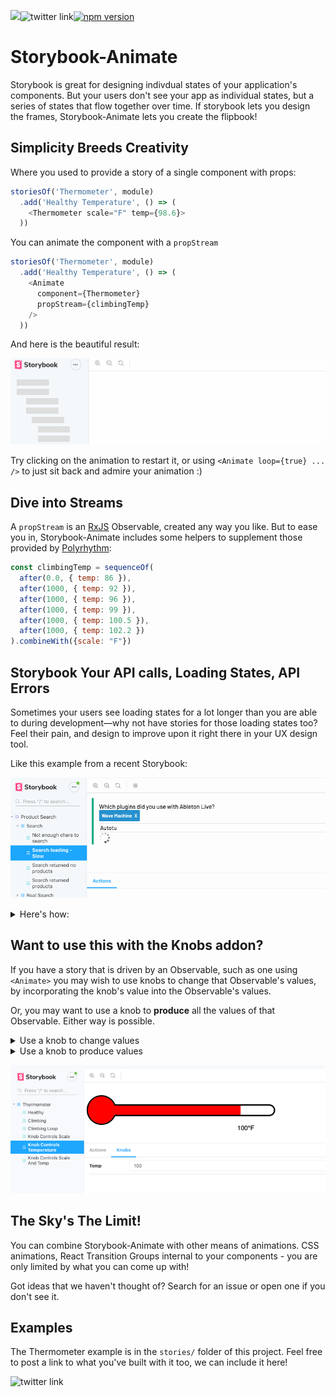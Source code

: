 <a href="https://github.com/storybooks/storybook" target="_blank"><img src="https://raw.githubusercontent.com/storybooks/brand/master/badge/badge-storybook.svg"></a>![twitter link](https://img.shields.io/badge/twitter-@DeanDevDad-55acee.svg)[![npm version](https://badge.fury.io/js/storybook-animate.svg)](https://badge.fury.io/js/storybook-animate)

# Storybook-Animate

Storybook is great for designing indivdual states of your application's components.
But your users don't see your app as individual states, but a series of states that flow together over time. If storybook lets you design the frames, Storybook-Animate lets you create the flipbook!

## Simplicity Breeds Creativity

Where you used to provide a story of a single component with props:

```js
storiesOf('Thermometer', module)
  .add('Healthy Temperature', () => (
    <Thermometer scale="F" temp={98.6}>
  ))
```

You can animate the component with a `propStream`

```js
storiesOf('Thermometer', module)
  .add('Healthy Temperature', () => (
    <Animate
      component={Thermometer}
      propStream={climbingTemp}
    />
  ))
```

And here is the beautiful result:

![](./therm.gif)

Try clicking on the animation to restart it, or using `<Animate loop={true} ... />` to just sit back and admire your animation :)

## Dive into Streams
A `propStream` is an [RxJS](https://github.com/ReactiveX/rxjs) Observable, created any way you like. But to ease you in,  Storybook-Animate includes some helpers to supplement those provided by [Polyrhythm](https://github.com/deanius/polyrhythm):

```js
const climbingTemp = sequenceOf(
  after(0.0, { temp: 86 }),
  after(1000, { temp: 92 }),
  after(1000, { temp: 96 }),
  after(1000, { temp: 99 }),
  after(1000, { temp: 100.5 }),
  after(1000, { temp: 102.2 })
).combineWith({scale: "F"})
```

## Storybook Your API calls, Loading States, API Errors

Sometimes your users see loading states for a lot longer than you are able to during development—why not have stories for those loading states too? Feel their pain, and design to improve upon it right there in your UX design tool.

Like this example from a recent Storybook:

![](sb-slow-search.gif)

<details>

<summary>
Here's how:
</summary>

Imagine an oversimplified auto-complete component such as this one.

```js
import { searchApi } from './anotherFile'

function AutoComplete() {
  const [results, setResults] = useState([])
  return (
    <input onChange={(e) => {
      searchApi(e.target.text)
        .then(results => setResults(results))
    }/>
    { /* render results */ }
  )
}
```

It calls `searchApi`, a Promise-returning function, to get results, which are objects like `{text: 'Boom', value: 25}`. It then changes internal state with those results to cause a re-render. To simulate a slow state, the first thing we must do is make the component _default_ to using the search function it used before, but make it overridable as a prop.

```js
import {searchApi} from './anotherFile'
function AutoComplete({ searchFunction = searchApi }) {
  ...
}
```

Now it will call searchApi by default _unless_ another function is provided. Let's provide one. Here's a mock function that, after a delay of 3000 msec, returns the array we'd get from the real service.

```js
const slowSearch = term => after(3000, [
  {text: 'Abacus', value: 1},
  {text: 'AbbA', value: 2}
])).toPromise()
```

And now let's hand this function in to AutoComplete in our stories.
Now AutoComplete can display the results we want, when we want them!

```js
storiesOf('Autocomplete', module)
  .add('Regular Loading', () => (
    <AutoComplete/>
  ))
  .add('Slow Loading', () => (
    <AutoComplete searchFunction={slowSearch} />
  ))
```

Why not add mock functions for failed lookups as well? This will make you think, and plan for it. All without leaving Storybook, thanks to Storybook-Animate, and RxJS Observables.

</details>

## Want to use this with the Knobs addon?

If you have a story that is driven by an Observable, such as one using `<Animate>` you may wish to use knobs to change that Observable's values, by incorporating the knob's value into the Observable's values.

Or, you may want to use a knob to **produce** all the values of that Observable. Either way is possible.

<details>
<summary>
Use a knob to change values
</summary>

For the case of modifying an Observable by a knob value, this is done by applying a `map` to every value, in which the knobs value is read. (You may have to read the knob's value once up-front, before the Observable produces a value, to make the knob appear in the Storybook UI).

Story `ClimbingLoop`:
```js
  <Animate
    component={Thermometer}
    propStream={climbingTemp}
  />
```

Story `KnobControlsScale`:
```js
  <Animate
    component={Thermometer}
    propStream={climbingTemp.pipe(
      map(({ temp }) => ({
        temp,
        scale: select("Scale", { C: "C", F: "F" }, "F")
      }))
    )}
  />
```

![](./knob-temp-1.gif)


Each time the `climbingTemp` Observable has a value, `Animate` will render  `<Thermometer>` with the scale the knob is set to.

</details>

<details>
<summary>
Use a knob to produce values
</summary>

What if we want the temperature to be entirely controlled by a knob? We can use `<WithObservableKnob>` to create a knob, plus an Observable of its values, and render a component with those values.

Story `KnobControlsTemperature`

```js
<WithObservableKnob
  knob={[number, "Temp", 98]}
  render={knobTemps => (
    <Animate
      component={Thermometer}
      propStream={knobTemps.pipe(
        map(v => ({ temp: v, scale: "F" }))
      )}
    />
  )}
/>
```

</details>

![](./knob-temp-2.gif)


## The Sky's The Limit!

You can combine Storybook-Animate with other means of animations. CSS animations, React Transition Groups internal to your components - you are only limited by what you can come up with!

Got ideas that we haven't thought of? Search for an issue or open one if you don't see it.

## Examples

The Thermometer example is in the `stories/` folder of this project. Feel free to post a link to what you've built with it too, we can include it here!

![twitter link](https://img.shields.io/badge/twitter-@DeanDevDad-55acee.svg)
